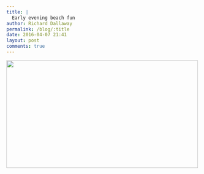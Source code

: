 ```yaml
---
title: |
  Early evening beach fun
author: Richard Dallaway
permalink: /blog/:title
date: 2016-04-07 21:41
layout: post
comments: true
---
```


<div><a href="//static.skitters.dallaway.com/tp_IMG_20160407_173804~2.jpg"><img src="//static.skitters.dallaway.com/tp_thumb_IMG_20160407_173804~2.jpg" width="500" height="281"/></a></div>


  
      
